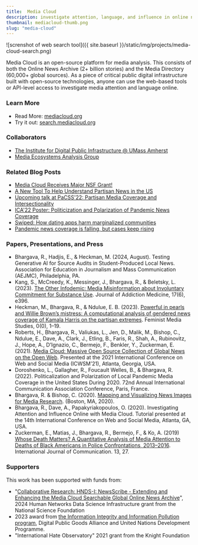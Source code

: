 ```yaml
---
title:  Media Cloud
description: investigate attention, language, and influence in online news
thumbnail: mediacloud-thumb.png
slug: "media-cloud"
---
```


![screnshot of web search tool]({{ site.baseurl }}/static/img/projects/media-cloud-search.png)

Media Cloud is an open-source platform for media analysis. This consists of both the Online News Archive (2+ billion stories) and the Media Directory (60,000+ global sources). As a piece of critical public digital infrastructure built with open-source technologies, anyone can use the web-based tools or API-level access to investigate media attention and language online.

### Learn More

* Read More: [mediacloud.org](https://mediacloud.org)
* Try it out: [search.mediacloud.org](http://search.mediacloud.org)

### Collaborators

* [The Institute for Digital Public Infrastructure @ UMass Amherst](http://publicinfrastructure.org)
* [Media Ecosystems Analysis Group](https://www.mediaecosystems.org)

### Related Blog Posts
* [Media Cloud Receives Major NSF Grant!](/2024/07/01/nsf-hndsi-grant-media-cloud.html)
* [A New Tool To Help Understand Partisan News in the US]([/2023/05/30/on-our-own-terms.html)
* [Upcoming talk at PaCSS'22: Partisan Media Coverage and Intersectionality](2022/06/16/CP-Harris-PaCSS.html)
* [ICA'22 Poster: Politicization and Polarization of Pandemic News Coverage](2022/05/26/ica-covid-poster.html)
* [Swiped: How dating apps harm marginalized communities](2021/01/13/virtual-dating.html)
* [Pandemic news coverage is falling, but cases keep rising](2020/09/21/pandemic-state-news.html)

### Papers, Presentations, and Press

* Bhargava, R., Hadjis, E., & Heckman, M. (2024, August). Testing Generative AI for Source Audits in Student-Produced Local News. Association for Education in Journalism and Mass Communication  (AEJMC), Philadelphia, PA.
* Kang, S., McCreedy, K., Messinger, J., Bhargava, R., & Beletsky, L. (2023). [The Other Infodemic: Media Misinformation about Involuntary Commitment for Substance Use](https://doi.org/10.1097/ADM.0000000000001194). Journal of Addiction Medicine, 17(6), e396.
* Heckman, M., Bhargava, R., & Ndulue, E. B. (2023). [Powerful in pearls and Willie Brown’s mistress: A computational analysis of gendered news coverage of Kamala Harris on the partisan extremes](https://doi.org/10.1080/14680777.2023.2280545). Feminist Media Studies, 0(0), 1–19.
* Roberts, H., Bhargava, R., Valiukas, L., Jen, D., Malik, M., Bishop, C., Ndulue, E., Dave, A., Clark, J., Etling, B., Faris, R., Shah, A., Rubinovitz, J., Hope, A., D’Ignazio, C., Bermejo, F., Benkler, Y., Zuckerman, E. (2021). [Media Cloud: Massive Open Source Collection of Global News on the Open Web](http://arxiv.org/abs/2104.03702). Presented at the 2021 International Conference on Web and Social Media (ICWSM’21), Atlanta, Georgia, USA.
* Doroshenko, L., Gallagher, R., Foucault Welles, B., & Bhargava, R. (2022). Politicalization and Polarization of Local Pandemic Media Coverage in the United States During 2020. 72nd Annual International Communication Association Conference, Paris, France.
* Bhargava, R. & Bishop, C. (2020). [Mapping and Visualizing News Images for Media Research](https://cpb-us-w2.wpmucdn.com/sites.northeastern.edu/dist/d/53/files/2020/02/CJ_2020_paper_39.pdf). (Boston, MA, 2020).
* Bhargava, R., Dave, A., Papakyriakopoulos, O. (2020). Investigating Attention and Influence Online with Media Cloud. Tutorial presented at the 14th International Conference on Web and Social Media, Atlanta, GA, USA.
* Zuckerman, E., Matias, J., Bhargava, R., Bermejo, F., & Ko, A. (2019) [Whose Death Matters? A Quantitative Analysis of Media Attention to Deaths of Black Americans in Police Confrontations, 2013–2016](https://ijoc.org/index.php/ijoc/article/view/8782). International Journal of Communication. 13, 27.

### Supporters

This work has been supported with funds from:
* "[Collaborative Research: HNDS-I: NewsScribe - Extending and Enhancing the Media Cloud Searchable Global Online News Archive](https://www.nsf.gov/awardsearch/showAward?AWD_ID=2341858&HistoricalAwards=false)", 2024 Human Networks Data Science Infrastructure grant from the National Science Foundation
* 2023 award from [the Information Integrity and Information Pollution program](https://www.undp.org/press-releases/digital-public-good-alliance-undp-announce-results-call-tackle-global-information-crisis), Digital Public Goods Alliance and United Nations Development Programme.
* "International Hate Observatory" 2021 grant from the Knight Foundation
